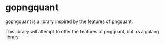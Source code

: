 # gopngquant

gopngquant is a library inspired by the features of [pngquant](https://github.com/kornelski/pngquant).

This library will attempt to offer the features of pngquant, but as a golang library.
